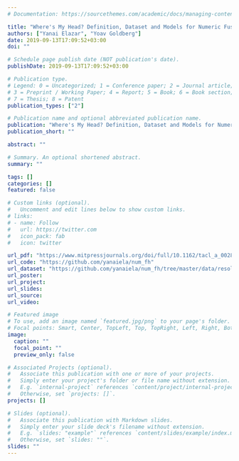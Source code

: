 ```yaml
---
# Documentation: https://sourcethemes.com/academic/docs/managing-content/

title: "Where's My Head? Definition, Dataset and Models for Numeric Fused-Heads Identification and Resolution"
authors: ["Yanai Elazar", "Yoav Goldberg"]
date: 2019-09-13T17:09:52+03:00
doi: ""

# Schedule page publish date (NOT publication's date).
publishDate: 2019-09-13T17:09:52+03:00

# Publication type.
# Legend: 0 = Uncategorized; 1 = Conference paper; 2 = Journal article;
# 3 = Preprint / Working Paper; 4 = Report; 5 = Book; 6 = Book section;
# 7 = Thesis; 8 = Patent
publication_types: ["2"]

# Publication name and optional abbreviated publication name.
publication: "Where's My Head? Definition, Dataset and Models for Numeric Fused-Heads Identification and Resolution"
publication_short: ""

abstract: ""

# Summary. An optional shortened abstract.
summary: ""

tags: []
categories: []
featured: false

# Custom links (optional).
#   Uncomment and edit lines below to show custom links.
# links:
# - name: Follow
#   url: https://twitter.com
#   icon_pack: fab
#   icon: twitter

url_pdf: "https://www.mitpressjournals.org/doi/full/10.1162/tacl_a_00280"
url_code: "https://github.com/yanaiela/num_fh"
url_dataset: "https://github.com/yanaiela/num_fh/tree/master/data/resolution/processed"
url_poster:
url_project:
url_slides:
url_source:
url_video:

# Featured image
# To use, add an image named `featured.jpg/png` to your page's folder.
# Focal points: Smart, Center, TopLeft, Top, TopRight, Left, Right, BottomLeft, Bottom, BottomRight.
image:
  caption: ""
  focal_point: ""
  preview_only: false

# Associated Projects (optional).
#   Associate this publication with one or more of your projects.
#   Simply enter your project's folder or file name without extension.
#   E.g. `internal-project` references `content/project/internal-project/index.md`.
#   Otherwise, set `projects: []`.
projects: []

# Slides (optional).
#   Associate this publication with Markdown slides.
#   Simply enter your slide deck's filename without extension.
#   E.g. `slides: "example"` references `content/slides/example/index.md`.
#   Otherwise, set `slides: ""`.
slides: ""
---
```

